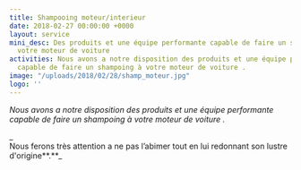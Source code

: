 ```yaml
---
title: Shampooing moteur/interieur
date: 2018-02-27 00:00:00 +0000
layout: service
mini_desc: Des produits et une équipe performante capable de faire un shampoing à
  votre moteur de voiture
activities: Nous avons a notre disposition des produits et une équipe performante
  capable de faire un shampoing à votre moteur de voiture .
image: "/uploads/2018/02/28/shamp_moteur.jpg"
logo: ''
---
```

_Nous avons a notre disposition des produits et une équipe performante capable de faire un shampoing à votre moteur de voiture ._

_  
Nous ferons très attention a ne pas l’abimer tout en lui redonnant son lustre d'origine**.**_